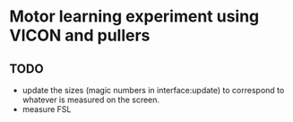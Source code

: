 # Motor learning experiment using VICON and pullers

## TODO

- update the sizes (magic numbers in interface:update) to correspond to whatever is measured on the screen.
- measure FSL